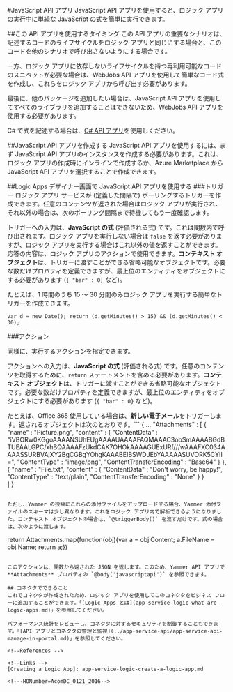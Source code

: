 <properties
   pageTitle="ロジック アプリでの JavaScript API アプリの使用 | Microsoft Azure"
   description="JavaScript API アプリまたはコネクタ"
   services="app-service\logic"
   documentationCenter=".net,nodejs,java"
   authors="stepsic-microsoft-com"
   manager="dwrede"
   editor=""/>

<tags
   ms.service="app-service-logic"
   ms.devlang="multiple"
   ms.topic="article"
   ms.tgt_pltfrm="na"
   ms.workload="integration"
   ms.date="01/19/2016"
   ms.author="stepsic"/>

#JavaScript API アプリ
JavaScript API アプリを使用すると、ロジック アプリの実行中に単純な JavaScript の式を簡単に実行できます。

##この API アプリを使用するタイミング
この API アプリの重要なシナリオは、記述するコードのライフサイクルをロジック アプリと同じにする場合と、このコードを他のシナリオで呼び出さないようにする場合です。

一方、ロジック アプリに依存しないライフサイクルを持つ再利用可能なコードのスニペットが必要な場合は、WebJobs API アプリを使用して簡単なコード式を作成し、これらをロジック アプリから呼び出す必要があります。

最後に、他のパッケージを追加したい場合は、JavaScript API アプリを使用してすべてのライブラリを追加することはできないため、WebJobs API アプリを使用する必要があります。

C# で式を記述する場合は、[C# API アプリ](app-service-logic-cs-api.md)を使用しください。

##JavaScript API アプリを作成する
JavaScript API アプリを使用するには、まず JavaScript API アプリのインスタンスを作成する必要があります。これは、ロジック アプリの作成時にインラインで作成するか、Azure Marketplace から JavaScript API アプリを選択することで作成できます。

##Logic Apps デザイナー画面で JavaScript API アプリを使用する
###トリガー
ロジック アプリ サービスが (定義した間隔で) ポーリングするトリガーを作成できます。任意のコンテンツが返された場合はロジック アプリが実行され、それ以外の場合は、次のポーリング間隔まで待機してもう一度確認します。

トリガーへの入力は、**JavaScript の式** (評価される式) です。これは関数内で呼び出されます。ロジック アプリを実行しない場合は `false` を返す必要がありますが、ロジック アプリを実行する場合はこれ以外の値を返すことができます。応答の内容は、ロジック アプリのアクションで使用できます。**コンテキスト オブジェクト**は、トリガーに渡すことができる省略可能なオブジェクトです。必要な数だけプロパティを定義できますが、最上位のエンティティをオブジェクトにする必要があります (`{ "bar" : 0}` など)。

たとえば、1 時間のうち 15 ～ 30 分間のみロジック アプリを実行する簡単なトリガーを作成できます。

```
var d = new Date(); return (d.getMinutes() > 15) && (d.getMinutes() < 30);
```

###アクション

同様に、実行するアクションを指定できます。

アクションへの入力は、**JavaScript の式** (評価される式) です。任意のコンテンツを取得するために、`return` ステートメントを含める必要があります。**コンテキスト オブジェクト**は、トリガーに渡すことができる省略可能なオブジェクトです。必要な数だけプロパティを定義できますが、最上位のエンティティをオブジェクトにする必要があります (`{ "bar" : 0}` など)。

たとえば、Office 365 使用している場合は、**新しい電子メール**をトリガーします。返されるオブジェクトは次のとおりです。```
{
	...
	"Attachments" : [
		{
			"name" : "Picture.png",
			"content" : {
				"ContentData" : "iVBORw0KGgoAAAANSUhEUgAAAAUAAAAFAQMAAAC3obSmAAAABGdBTUEAALGPC/xhBQAAAAFzUkdCAK7OHOkAAAAGUExURf///wAAAFXC034AAAASSURBVAjXY2BgCGBgYOhgKAAABEIBSWDJEbYAAAAASUVORK5CYII=",
				"ContentType" : "image/png",
				"ContentTransferEncoding" : "Base64"
			}
		},	
		{
			"name" : "File.txt",
			"content" : {
				"ContentData" : "Don't worry, be happy!",
				"ContentType" : "text/plain",
				"ContentTransferEncoding" : "None"
			}
		}	
	]
}
```

ただし、Yammer の投稿にこれらの添付ファイルをアップロードする場合、Yammer 添付ファイルのスキーマは少し異なります。これをロジック アプリ内で解析できるようになりました。コンテキスト オブジェクトの場合は、`@triggerBody()` を渡すだけです。式の場合は、次のように渡します。

```
return Attachments.map(function(obj){var a = obj.Content; a.FileName = obj.Name; return a;})
```

このアクションは、関数から返された JSON を返します。このため、Yammer API アプリで **Attachments** プロパティの `@body('javascriptapi')` を参照できます。

## コネクタでできること
これでコネクタが作成されたため、ロジック アプリを使用してこのコネクタをビジネス フローに追加することができます。「[Logic Apps とは](app-service-logic-what-are-logic-apps.md)」を参照してください。

パフォーマンス統計をレビューし、コネクタに対するセキュリティを制御することもできます。「[API アプリとコネクタの管理と監視](../app-service-api/app-service-api-manage-in-portal.md)」を参照してください。

<!--References -->

<!--Links -->
[Creating a Logic App]: app-service-logic-create-a-logic-app.md

<!---HONumber=AcomDC_0121_2016-->